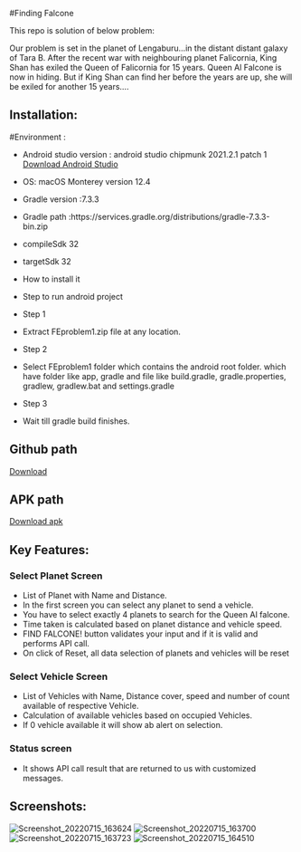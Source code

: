 #Finding Falcone

This repo is solution of below problem:

Our problem is set in the planet of Lengaburu…in the distant
distant galaxy of Tara B. After the recent war with neighbouring
planet Falicornia, King Shan has exiled the Queen of Falicornia
for 15 years.
Queen Al Falcone is now in hiding. But if King Shan can find
her before the years are up, she will be exiled for another 15
years….

## Installation:

#Environment :
- Android studio version : android studio chipmunk 2021.2.1 patch 1 [Download Android Studio](https://developer.android.com/studio)
- OS: macOS Monterey version 12.4
- Gradle version :7.3.3
- Gradle path :https\://services.gradle.org/distributions/gradle-7.3.3-bin.zip
- compileSdk 32
- targetSdk 32

- How to install it
- Step to  run android project
- Step 1
- Extract FEproblem1.zip file at any location.
- Step 2
- Select FEproblem1 folder which contains the android root folder. which have folder like app, gradle and file like build.gradle, gradle.properties, gradlew, gradlew.bat and settings.gradle
- Step 3
- Wait till gradle build finishes.

## Github path
[Download](https://github.com/vaghelaraju/FindingFalcone)

## APK path
[Download apk](https://github.com/vaghelaraju/FindingFalcone/blob/main/Feproblem.apk)

## Key Features:
### Select Planet Screen
- List of Planet with Name and Distance.
- In the first screen you can select any planet to send a vehicle.
- You have to select exactly 4 planets to search for the Queen AI falcone.
- Time taken is calculated based on planet distance and vehicle speed.
- FIND FALCONE! button validates your input and if it is valid and performs API call.
- On click of Reset, all data selection of planets and vehicles will be reset

### Select Vehicle Screen
- List of Vehicles with Name, Distance cover,  speed and number of count available of respective Vehicle.
- Calculation of available vehicles based on occupied Vehicles.
- If 0 vehicle available it will show ab alert on selection.

### Status screen
- It shows API call result that are returned to us with customized messages.

## Screenshots:

![Screenshot_20220715_163624](https://user-images.githubusercontent.com/99483003/179215200-783a06b2-6adf-4339-90b5-e24ec52b6d69.png)  ![Screenshot_20220715_163700](https://user-images.githubusercontent.com/99483003/179215378-d8e147a3-eeb6-4da6-b59f-a06dc447a6e3.png) ![Screenshot_20220715_163723](https://user-images.githubusercontent.com/99483003/179215431-acf84b06-d10f-4c64-8fa3-284d15239324.png) ![Screenshot_20220715_164510](https://user-images.githubusercontent.com/99483003/179215452-6bd377c5-cdf8-4a0f-b75f-a81a1d6d0fcd.png)


